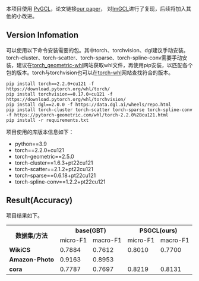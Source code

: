 本项目使用 [PyGCL](https://github.com/PyGCL/PyGCL)，论文链接[our paper](https://arxiv.org/abs/2109.01116)，
对[ImGCL](https://arxiv.org/pdf/2205.11332.pdf)进行了复现，后续将加入其他的小改进。


## Version Infomation
可以使用以下命令安装需要的包。其中torch、torchvision、dgl建议手动安装。torch-cluster、torch-scatter、torch-sparse、torch-spline-conv需要手动安装，建议在[torch_geometric-whl](https://pytorch-geometric.com/whl/)网站获取whl文件，再使用pip安装，以匹配各个包的版本。torch与torchvision也可以在[torch-whl](https://download.pytorch.org/whl/)网站查找符合的版本。

```
pip install torch==2.2.0+cu121 -f https://download.pytorch.org/whl/torch/
pip install torchvision==0.17.0+cu121 -f https://download.pytorch.org/whl/torchvision/
pip install dgl==2.0.0 -f https://data.dgl.ai/wheels/repo.html
pip install torch-cluster torch-scatter torch-sparse torch-spline-conv -f https://pytorch-geometric.com/whl/torch-2.2.0%2Bcu121.html
pip install -r requirements.txt
```


项目使用的库版本信息如下：
- python==3.9
- torch==2.2.0+cu121
- torch-geometric==2.5.0
- torch-cluster==1.6.3+pt22cu121
- torch-scatter==2.1.2+pt22cu121
- torch-sparse==0.6.18+pt22cu121
- torch-spline-conv==1.2.2+pt22cu121

## Result(Accuracy)

项目结果如下。

<table>
  <tr>
    <th rowspan="2">数据集/方法</th>
    <th colspan="2">base(GBT)</th>
    <th colspan="2">PSGCL(ours)</th>
  </tr>
  <tr>
    <td>micro-F1</td>
    <td>macro-F1</td>
    <td>micro-F1</td>
    <td>macro-F1</td>
  </tr>
  <tr>
    <td><strong>WikiCS</strong></td>
    <td>0.7884</td>
    <td>0.7612</td>
    <td>0.8010</td>
    <td>0.7700</td>
  </tr>
  <tr>
    <td><strong>Amazon-Photo</strong></td>
    <td>0.9163</td>
    <td>0.8953</td>
    <td></td>
    <td></td>
  </tr>
  <tr>
    <td><strong>cora</strong></td>
    <td>0.7787</td>
    <td>0.7697</td>
    <td>0.8219</td>
    <td>0.8131</td>
  </tr>
</table>